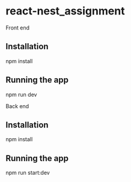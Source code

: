 # react-nest_assignment


Front end
## Installation

npm install

## Running the app

npm run dev


Back end

## Installation

npm install

## Running the app

npm run start:dev
